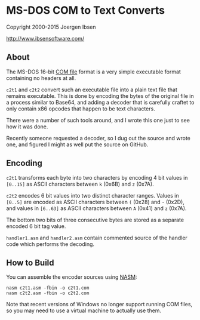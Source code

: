 
MS-DOS COM to Text Converts
===========================

Copyright 2000-2015 Joergen Ibsen

<http://www.ibsensoftware.com/>

 
About
-----

The MS-DOS 16-bit [COM file](https://en.wikipedia.org/wiki/COM_file) format
is a very simple executable format containing no headers at all.

`c2t1` and `c2t2` convert such an executable file into a plain text file that
remains executable. This is done by encoding the bytes of the original file
in a process similar to Base64, and adding a decoder that is carefully craftet
to only contain x86 opcodes that happen to be text characters.

There were a number of such tools around, and I wrote this one just to see
how it was done.

Recently someone requested a decoder, so I dug out the source and wrote one,
and figured I might as well put the source on GitHub.


Encoding
--------

`c2t1` transforms each byte into two characters by encoding 4 bit values in
`[0..15]` as ASCII characters between `k` (0x6B) and `z` (0x7A).

`c2t2` encodes 6 bit values into two distinct character ranges. Values in
`[0..5]` are encoded as ASCII characters between `(` (0x28) and `-` (0x2D),
and values in `[6..63]` as ASCII characters between `A` (0x41) and `z` (0x7A).

The bottom two bits of three consecutive bytes are stored as a separate
encoded 6 bit tag value.

`handler1.asm` and `handler2.asm` contain commented source of the handler code
which performs the decoding.


How to Build
------------

You can assemble the encoder sources using [NASM](http://www.nasm.us/):

    nasm c2t1.asm -fbin -o c2t1.com
    nasm c2t2.asm -fbin -o c2t2.com

Note that recent versions of Windows no longer support running COM files, so
you may need to use a virtual machine to actually use them.
